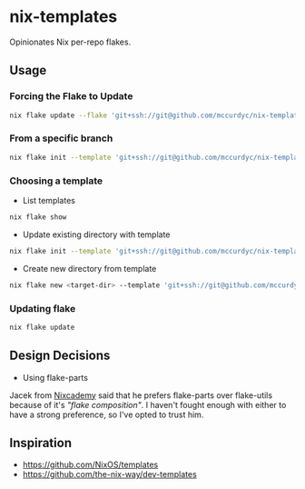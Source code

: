 # nix-templates

Opinionates Nix per-repo flakes.

## Usage

### Forcing the Flake to Update

```bash
nix flake update --flake 'git+ssh://git@github.com/mccurdyc/nix-templates'
```

### From a specific branch

```bash
nix flake init --template 'git+ssh://git@github.com/mccurdyc/nix-templates?ref=main'`
```

### Choosing a template

- List templates

```bash
nix flake show
```

- Update existing directory with template

```bash
nix flake init --template 'git+ssh://git@github.com/mccurdyc/nix-templates#full'`
```

- Create new directory from template

```bash
nix flake new <target-dir> --template 'git+ssh://git@github.com/mccurdyc/nix-templates#full'`
```

### Updating flake

```bash
nix flake update
```

## Design Decisions

- Using flake-parts

Jacek from [Nixcademy](https://nixcademy.com/blog.html) said that he prefers
flake-parts over flake-utils because of it's *"flake composition"*. I haven't
fought enough with either to have a strong preference, so I've opted to trust him.

## Inspiration

- https://github.com/NixOS/templates
- https://github.com/the-nix-way/dev-templates
